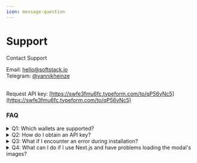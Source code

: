 ```yaml
---
icon: message-question
---
```


# Support

Contact Support

Email: [hello@softstack.io](mailto:hello@softstack.io)\
Telegram: [@yannikheinze](https://t.me/yannikheinze)

\
Request API key:  [https://swfe3fmu6fc.typeform.com/to/qP56yNc5](https://swfe3fmu6fc.typeform.com/to/qP56yNc5)

### FAQ

<details>

<summary>Q1: Which wallets are supported?</summary>

A: Refer to the Supported Wallets section for a list of compatible wallets.

</details>

<details>

<summary>Q2: How do I obtain an API key?</summary>

A: Use our Typeform to obtain an API key [https://swfe3fmu6fc.typeform.com/to/qP56yNc5](https://swfe3fmu6fc.typeform.com/to/qP56yNc5)&#x20;

</details>

<details>

<summary>Q3: What if I encounter an error during installation?</summary>

A: Ensure all prerequisites are met and consult the documentation. If issues persist, contact [support](support.md).

</details>

<details>

<summary>Q4: What can I do if I use Next.js and have problems loading the modal's images?</summary>

If you're using Next.js and have problems loading the modal's images, make sure to update your `next.config.js` to properly handle image assets. Specifically, add custom Webpack rules to process SVG and PNG files as `asset/resource`and ensure the correct `publicPath` and `outputPath` are set. This helps Next.js locate the images correctly and avoids caching issues or incorrect paths.

</details>
